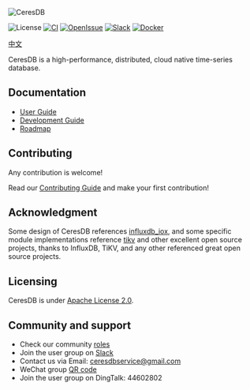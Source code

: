 ![CeresDB](docs/logo/CeresDB.png)

![License](https://img.shields.io/badge/license-Apache--2.0-green.svg)
[![CI](https://github.com/CeresDB/ceresdb/actions/workflows/ci.yml/badge.svg)](https://github.com/CeresDB/ceresdb/actions/workflows/ci.yml)
[![OpenIssue](https://img.shields.io/github/issues/CeresDB/ceresdb)](https://github.com/CeresDB/ceresdb/issues)
[![Slack](https://badgen.net/badge/Slack/Join%20CeresDB/0abd59?icon=slack)](https://join.slack.com/t/ceresdbcommunity/shared_invite/zt-1dcbv8yq8-Fv8aVUb6ODTL7kxbzs9fnA)
[![Docker](https://img.shields.io/docker/v/ceresdb/ceresdb-server?logo=docker)](https://hub.docker.com/r/ceresdb/ceresdb-server)

[中文](./README-CN.md)

CeresDB is a high-performance, distributed, cloud native time-series database.

## Documentation
- [User Guide](https://docs.ceresdb.io/)
- [Development Guide](https://docs.ceresdb.io/dev/compile_run.html)
- [Roadmap](https://docs.ceresdb.io/dev/roadmap.html)

## Contributing
Any contribution is welcome!

Read our [Contributing Guide](CONTRIBUTING.md) and make your first contribution!

## Acknowledgment
Some design of CeresDB references [influxdb_iox](https://github.com/influxdata/influxdb_iox), and some specific module implementations reference [tikv](https://github.com/tikv/tikv) and other excellent open source projects, thanks to InfluxDB, TiKV, and any other referenced great open source projects.

## Licensing
CeresDB is under [Apache License 2.0](./LICENSE).

## Community and support
- Check our community [roles](docs/community/ROLES.md)
- Join the user group on [Slack](https://join.slack.com/t/ceresdbcommunity/shared_invite/zt-1dcbv8yq8-Fv8aVUb6ODTL7kxbzs9fnA)
- Contact us via Email: ceresdbservice@gmail.com
- WeChat group [QR code](https://github.com/CeresDB/assets/blob/main/WeChatQRCode.jpg)
- Join the user group on DingTalk: 44602802
